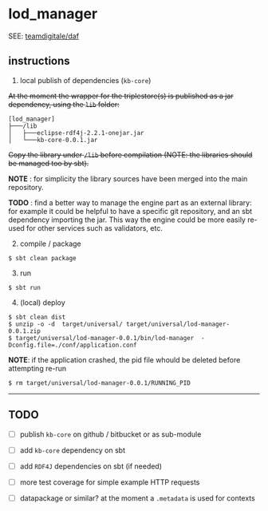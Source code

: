 
lod_manager
===============

SEE: [teamdigitale/daf](https://github.com/teamdigitale/daf) 

## instructions

1. local publish of dependencies (`kb-core`)

~~At the moment the wrapper for the triplestore(s) is published as a jar dependency, using the `lib` folder:~~

```
[lod_manager]
├───/lib
│   ├───eclipse-rdf4j-2.2.1-onejar.jar
│   └───kb-core-0.0.1.jar
```

~~Copy the library under `/lib` before compilation (NOTE: the libraries should be managed too by sbt).~~

**NOTE** : for simplicity the library sources have been merged into the main repository.

**TODO** : find a better way to manage the engine part as an external library: for example it could be helpful to have a specific git repository, and an sbt dependency importing the jar. This way the engine could be more easily re-used for other services such as validators, etc.

2. compile / package

```
$ sbt clean package
```

3. run

```
$ sbt run 
```

4. (local) deploy

```
$ sbt clean dist
$ unzip -o -d  target/universal/ target/universal/lod-manager-0.0.1.zip
$ target/universal/lod-manager-0.0.1/bin/lod-manager  -Dconfig.file=./conf/application.conf
```

**NOTE**: if the application crashed, the pid file whould be deleted before attempting re-run 
```
$ rm target/universal/lod-manager-0.0.1/RUNNING_PID 
```



* * * 

## TODO 

- [ ] publish `kb-core` on github / bitbucket or as sub-module
- [ ] add `kb-core` dependency on sbt 
- [ ] add `RDF4J` dependencies on sbt (if needed)
- [ ] more test coverage for simple example HTTP requests
- [ ] datapackage or similar? at the moment a `.metadata` is used for contexts



